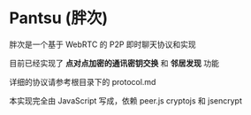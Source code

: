 # Pantsu (胖次)

胖次是一个基于 WebRTC 的 P2P 即时聊天协议和实现

目前已经实现了 **点对点加密的通讯密钥交换** 和 **邻居发现** 功能

详细的协议请参考根目录下的 protocol.md

本实现完全由 JavaScript 写成，依赖 peer.js cryptojs 和 jsencrypt
